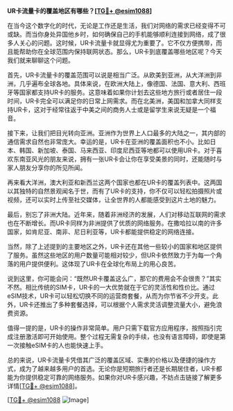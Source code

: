 **UR卡流量卡的覆盖地区有哪些？[[TG💪+ @esim1088](https://t.me/s/esim1088)]**

在当今这个数字化的时代，无论是工作还是生活，我们对网络的需求已经变得不可或缺。而当你身处异国他乡时，如何确保自己的手机能够顺利连接到网络，成了很多人关心的问题。这时候，UR卡流量卡就显得尤为重要了。它不仅方便携带，而且能帮助你在全球范围内保持联网状态。那么，UR卡到底覆盖哪些地区呢？今天我们就来聊聊这个问题。

首先，UR卡流量卡的覆盖范围可以说是相当广泛。从欧美到亚洲，从大洋洲到非洲，几乎遍布全球各地。具体来说，在欧洲大陆上，像德国、法国、意大利、西班牙等国家都支持UR卡的服务。这意味着如果你计划去这些地方旅行或者居住一段时间，UR卡完全可以满足你的日常上网需求。而在北美洲，美国和加拿大同样支持UR卡，这对于经常往返于中美之间的商务人士或是留学生来说无疑是一个福音。

接下来，让我们把目光转向亚洲。亚洲作为世界上人口最多的大陆之一，其内部的通信需求自然也非常庞大。幸运的是，UR卡在亚洲的覆盖面积也不小。比如日本、韩国、新加坡、泰国、马来西亚、印度尼西亚等地都可以使用UR卡。对于喜欢东南亚风光的朋友来说，拥有一张UR卡会让你在享受美景的同时，还能随时与家人朋友分享你的所见所闻。

再来看大洋洲，澳大利亚和新西兰这两个国家也都在UR卡的覆盖列表中。这两国以其独特的自然景观闻名于世，而有了UR卡的支持，你不仅可以轻松拍摄照片或视频，还可以实时上传至社交媒体，让全世界的人都能感受到这片土地的魅力。

最后，别忘了非洲大陆。近年来，随着非洲经济的发展，人们对移动互联网的需求也在不断增长。而UR卡同样为非洲提供了优质的网络服务。在撒哈拉以南的许多国家，如肯尼亚、南非、尼日利亚等，UR卡都能提供稳定的网络连接。

当然，除了上述提到的主要地区之外，UR卡还在其他一些较小的国家和地区提供了服务。虽然这些地区的用户数量可能相对较少，但UR卡依然致力于为每一个角落的用户提供便利。这体现了UR卡在全球化布局上的用心良苦。

说到这里，你可能会问：“既然UR卡覆盖这么广，那它的费用会不会很贵？”其实不然。相比传统的SIM卡，UR卡的一大优势就在于它的灵活性和性价比。通过eSIM技术，UR卡可以轻松切换不同的运营商套餐，从而为你节省不少开支。此外，UR卡还推出了多种套餐选择，可以根据个人需求灵活调整流量大小，避免浪费资源。

值得一提的是，UR卡的操作非常简单。用户只需下载官方应用程序，按照指引完成注册激活即可开始使用。整个过程无需复杂的手续，也没有语言障碍，即使是第一次接触eSIM卡的人也能快速上手。

总的来说，UR卡流量卡凭借其广泛的覆盖区域、实惠的价格以及便捷的操作方式，成为了越来越多用户的首选。无论你是短期旅行者还是长期居住者，UR卡都能为你提供稳定可靠的网络服务。如果你对UR卡感兴趣，不妨点击链接了解更多详情[[TG💪+ @esim1088](https://t.me/s/esim1088)]。

[[TG💪+ @esim1088](https://t.me/s/esim1088) ![Image](https://i.postimg.cc/4NQfJmqS/Snipaste-2025-05-13-00-14-12.png)]